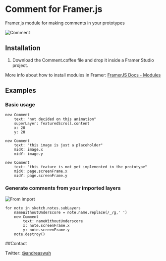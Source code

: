 # Comment for Framer.js

Framer.js module for making comments in your prototypes

![Comment](https://s3.amazonaws.com/f.cl.ly/items/2Y3t3X1w3S2d3X3W270B/commentmodule.gif)

## Installation

1. Download the Comment.coffee file and drop it inside a Framer Studio project.

More info about how to install modules in Framer: [FramerJS Docs - Modules](http://framerjs.com/docs/#modules)


## Examples

### Basic usage

	new Comment
		text: "not decided on this animation"
		superLayer: featuredScroll.content
		x: 20
		y: 20

	new Comment
		text: "this image is just a placeholder"
		midX: image.x
		midY: image.y

	new Comment
		text: "this feature is not yet implemented in the prototype"
		midX: page.screenFrame.x
		midY: page.screenFrame.y

### Generate comments from your imported layers

![From import](https://s3.amazonaws.com/f.cl.ly/items/2G462k1P0M0p3Y3v062C/notes.png)

	for note in sketch.notes.subLayers
		nameWithoutUnderscore = note.name.replace(/_/g,' ')
		new Comment
			text: nameWithoutUnderscore
			x: note.screenFrame.x
			y: note.screenFrame.y
		note.destroy()

##Contact

Twitter: [@andreaswah](http://twitter.com/andreaswah)

